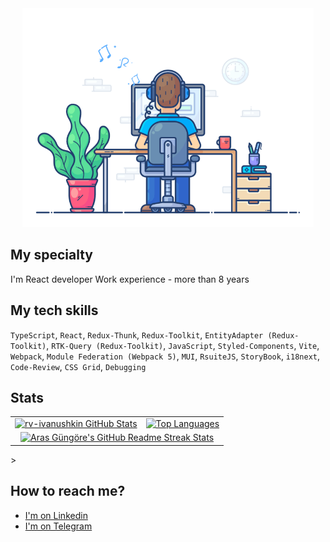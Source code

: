 <div align="center">
  <img src="./assets/logo.gif" height="350px">
</div>


## My specialty

I'm React developer
Work experience - more than 8 years

## My tech skills

`TypeScript`, `React`, `Redux-Thunk`, `Redux-Toolkit`, `EntityAdapter (Redux-Toolkit)`, `RTK-Query (Redux-Toolkit)`, `JavaScript`, `Styled-Components`, `Vite`, `Webpack`, `Module Federation (Webpack 5)`, `MUI`, `RsuiteJS`, `StoryBook`, `i18next`, `Code-Review`, `CSS Grid`, `Debugging`

## Stats

<table align="center">
  <tr>
    <td>
      <a href="https://github.com/rv-ivanushkin/rv-ivanushkin"> <img src="https://github-readme-stats-arasgungore.vercel.app/api?username=rv-ivanushkin&hide_border=true&show_icons=true&count_private=true" alt="rv-ivanushkin GitHub Stats" /> </a>
    </td>
    <td>
      <a href="https://github.com/anuraghazra/github-readme-stats"> <img src="https://github-readme-stats-arasgungore.vercel.app/api/top-langs/?username=rv-ivanushkin&hide_border=true&langs_count=8&layout=compact&count_private=true" alt="Top Languages" /> </a>
    </td>
  </tr>
  <tr>
    <td colspan=2 align="center">
      <a href="https://git.io/streak-stats"> <img src="http://github-readme-streak-stats.herokuapp.com?user=rv-ivanushkin&hide_border=true&background=f6f8fa&currStreakLabel=000000&date_format=j%20M%5B%20Y%5D" alt="Aras Güngöre's GitHub Readme Streak Stats" /> </a>
    </td>
  </tr>
</table>>

## How to reach me?

- [I'm on Linkedin](http://www.linkedin.com/in/rv-ivanushkin)
- [I'm on Telegram](https://t.me/rv_ivanuhskin)
